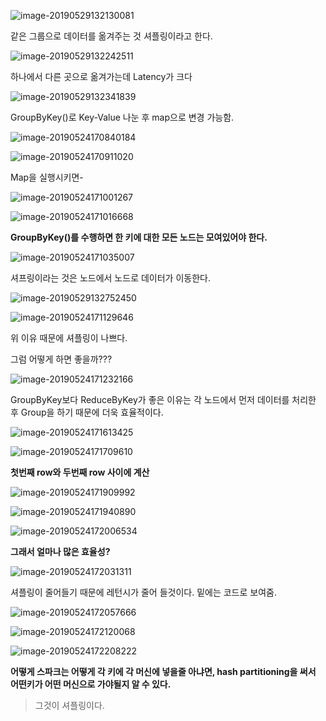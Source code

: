 

![image-20190529132130081](http://ww3.sinaimg.cn/large/006tNc79gy1g3i2jbskwpj30rt0duwke.jpg)



같은 그룹으로  데이터를 옮겨주는 것 셔플링이라고 한다.



![image-20190529132242511](http://ww4.sinaimg.cn/large/006tNc79gy1g3i2kkhxdyj30rv0f9qaa.jpg)



하나에서 다른 곳으로 옮겨가는데 Latency가 크다



![image-20190529132341839](http://ww4.sinaimg.cn/large/006tNc79gy1g3i2lm4qrxj30p50eujwa.jpg)



GroupByKey()로 Key-Value 나눈 후 map으로 변경 가능함.



![image-20190524170840184](https://ww4.sinaimg.cn/large/006tNc79gy1g3ch0gi1mgj30l60bd43k.jpg)







![image-20190524170911020](https://ww4.sinaimg.cn/large/006tNc79gy1g3ch0olvapj30nk0ebgpg.jpg)



Map을 실행시키면- 

![image-20190524171001267](https://ww2.sinaimg.cn/large/006tNc79gy1g3ch1jkgpkj30ow0dxdju.jpg)



![image-20190524171016668](https://ww1.sinaimg.cn/large/006tNc79gy1g3ch1tk71ej30mi0cfjxn.jpg)



**GroupByKey()를 수행하면 한 키에 대한 모든 노드는 모여있어야 한다.**



![image-20190524171035007](https://ww4.sinaimg.cn/large/006tNc79gy1g3ch257ms9j30oo0dxjwv.jpg)



셔프링이라는 것은 노드에서 노드로 데이터가 이동한다.

![image-20190529132752450](http://ww1.sinaimg.cn/large/006tNc79gy1g3i2pxxep6j30sc070423.jpg)





![image-20190524171129646](https://ww2.sinaimg.cn/large/006tNc79gy1g3ch331z0yj30m90erjwk.jpg)

위 이유 때문에 셔플링이 나쁘다.



그럼 어떻게 하면 좋을까???

![image-20190524171232166](https://ww2.sinaimg.cn/large/006tNc79gy1g3ch465pptj30ol0emtdb.jpg)	



GroupByKey보다 ReduceByKey가 좋은 이유는 각 노드에서 먼저 데이터를 처리한 후 Group을 하기 때문에 더욱 효율적이다.

![image-20190524171613425](https://ww3.sinaimg.cn/large/006tNc79gy1g3ch80ebvwj30mo0d6q79.jpg)



![image-20190524171709610](https://ww3.sinaimg.cn/large/006tNc79gy1g3ch8zdb3kj30mp0dzwky.jpg)



**첫번째 row와 두번째 row 사이에 계산**

![image-20190524171909992](https://ww1.sinaimg.cn/large/006tNc79gy1g3chb2ew5wj30my0aytc6.jpg)



![image-20190524171940890](https://ww1.sinaimg.cn/large/006tNc79gy1g3chblof3xj30p20e7q7r.jpg)



![image-20190524172006534](https://ww3.sinaimg.cn/large/006tNc79gy1g3chc1gk0fj30p70dldlt.jpg)



**그래서 얼마나 많은 효율성?**



![image-20190524172031311](https://ww4.sinaimg.cn/large/006tNc79gy1g3chcgzbd2j30mn07e77f.jpg)



 셔플링이 줄어들기 때문에 레턴시가 줄어 들것이다. 밑에는 코드로 보여줌.



![image-20190524172057666](https://ww4.sinaimg.cn/large/006tNc79gy1g3chcx7xxfj30le0a4gog.jpg)





![image-20190524172120068](https://ww1.sinaimg.cn/large/006tNc79gy1g3chdber0ij30n10cv0wo.jpg)



![image-20190524172208222](https://ww4.sinaimg.cn/large/006tNc79gy1g3che5d9d8j30n20dptdt.jpg)



**어떻게 스파크는 어떻게 각 키에 각 머신에 넣을줄 아냐면, hash partitioning을 써서 어떤키가 어떤 머신으로 가야될지 알 수 있다.** 

> 그것이 셔플링이다.

